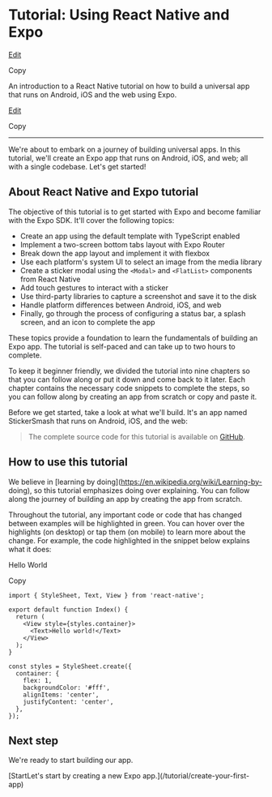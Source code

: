 # Tutorial: Using React Native and Expo

[Edit](https://github.com/expo/expo/edit/main/docs/pages/tutorial/introduction.mdx)

Copy

An introduction to a React Native tutorial on how to build a universal app
that runs on Android, iOS and the web using Expo.

[Edit](https://github.com/expo/expo/edit/main/docs/pages/tutorial/introduction.mdx)

Copy

* * *

We're about to embark on a journey of building universal apps. In this
tutorial, we'll create an Expo app that runs on Android, iOS, and web; all
with a single codebase. Let's get started!

## About React Native and Expo tutorial

The objective of this tutorial is to get started with Expo and become familiar
with the Expo SDK. It'll cover the following topics:

  * Create an app using the default template with TypeScript enabled
  * Implement a two-screen bottom tabs layout with Expo Router
  * Break down the app layout and implement it with flexbox
  * Use each platform's system UI to select an image from the media library
  * Create a sticker modal using the `<Modal>` and `<FlatList>` components from React Native
  * Add touch gestures to interact with a sticker
  * Use third-party libraries to capture a screenshot and save it to the disk
  * Handle platform differences between Android, iOS, and web
  * Finally, go through the process of configuring a status bar, a splash screen, and an icon to complete the app

These topics provide a foundation to learn the fundamentals of building an
Expo app. The tutorial is self-paced and can take up to two hours to complete.

To keep it beginner friendly, we divided the tutorial into nine chapters so
that you can follow along or put it down and come back to it later. Each
chapter contains the necessary code snippets to complete the steps, so you can
follow along by creating an app from scratch or copy and paste it.

Before we get started, take a look at what we'll build. It's an app named
StickerSmash that runs on Android, iOS, and the web:

> The complete source code for this tutorial is available on
> [GitHub](https://github.com/expo/examples/tree/master/stickersmash).

## How to use this tutorial

We believe in [learning by doing](https://en.wikipedia.org/wiki/Learning-by-
doing), so this tutorial emphasizes doing over explaining. You can follow
along the journey of building an app by creating the app from scratch.

Throughout the tutorial, any important code or code that has changed between
examples will be highlighted in green. You can hover over the highlights (on
desktop) or tap them (on mobile) to learn more about the change. For example,
the code highlighted in the snippet below explains what it does:

Hello World

Copy

    
    
    import { StyleSheet, Text, View } from 'react-native';
    
    export default function Index() {
      return (
        <View style={styles.container}>
          <Text>Hello world!</Text>
        </View>
      );
    }
    
    const styles = StyleSheet.create({
      container: {
        flex: 1,
        backgroundColor: '#fff',
        alignItems: 'center',
        justifyContent: 'center',
      },
    });
    

## Next step

We're ready to start building our app.

[StartLet's start by creating a new Expo app.](/tutorial/create-your-first-
app)

